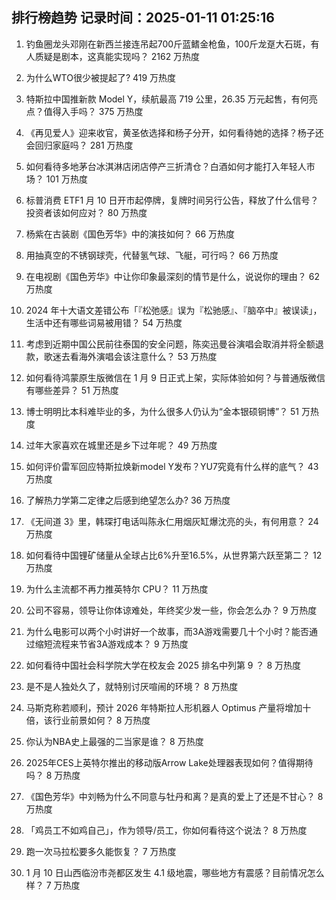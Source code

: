 
## 排行榜趋势 记录时间：2025-01-11 01:25:16
  
  1. 钓鱼圈龙头邓刚在新西兰接连吊起700斤蓝鳍金枪鱼，100斤龙趸大石斑，有人质疑是剧本，这真能实现吗？ 2162 万热度
    
  2. 为什么WTO很少被提起了? 419 万热度
    
  3. 特斯拉中国推新款 Model Y，续航最高 719 公里，26.35 万元起售，有何亮点？值得入手吗？ 375 万热度
    
  4. 《再见爱人》迎来收官，黄圣依选择和杨子分开，如何看待她的选择？杨子还会回归家庭吗？ 281 万热度
    
  5. 如何看待多地茅台冰淇淋店闭店停产三折清仓？白酒如何才能打入年轻人市场？ 101 万热度
    
  6. 标普消费 ETF1 月 10 日开市起停牌，复牌时间另行公告，释放了什么信号？投资者该如何应对？ 80 万热度
    
  7. 杨紫在古装剧《国色芳华》中的演技如何？ 66 万热度
    
  8. 用抽真空的不锈钢球壳，代替氢气球、飞艇，可行吗？ 66 万热度
    
  9. 在电视剧《国色芳华》中让你印象最深刻的情节是什么，说说你的理由？ 62 万热度
    
  10. 2024 年十大语文差错公布「『松弛感』误为『松驰感』、『脑卒中』被误读」，生活中还有哪些词易被用错？ 54 万热度
    
  11. 考虑到近期中国公民前往泰国的安全问题，陈奕迅曼谷演唱会取消并将全额退款，歌迷去看海外演唱会该注意什么？ 53 万热度
    
  12. 如何看待鸿蒙原生版微信在 1 月 9 日正式上架，实际体验如何？与普通版微信有哪些差异？ 51 万热度
    
  13. 博士明明比本科难毕业的多，为什么很多人仍认为“金本银硕铜博”？ 51 万热度
    
  14. 过年大家喜欢在城里还是乡下过年呢？ 49 万热度
    
  15. 如何评价雷军回应特斯拉焕新model Y发布？YU7究竟有什么样的底气？ 43 万热度
    
  16. 了解热力学第二定律之后感到绝望怎么办? 36 万热度
    
  17. 《无间道 3》里，韩琛打电话叫陈永仁用烟灰缸爆沈亮的头，有何用意？ 24 万热度
    
  18. 如何看待中国锂矿储量从全球占比6%升至16.5%，从世界第六跃至第二？ 12 万热度
    
  19. 为什么主流都不再力推英特尔 CPU？ 11 万热度
    
  20. 公司不容易，领导让你体谅难处，年终奖少发一些，你会怎么办？ 9 万热度
    
  21. 为什么电影可以两个小时讲好一个故事，而3A游戏需要几十个小时？能否通过缩短流程来节省3A游戏成本？ 9 万热度
    
  22. 如何看待中国社会科学院大学在校友会 2025 排名中列第 9 ？ 8 万热度
    
  23. 是不是人独处久了，就特别讨厌喧闹的环境？ 8 万热度
    
  24. 马斯克称若顺利，预计 2026 年特斯拉人形机器人 Optimus 产量将增加十倍，该行业前景如何？ 8 万热度
    
  25. 你认为NBA史上最强的二当家是谁？ 8 万热度
    
  26. 2025年CES上英特尔推出的移动版Arrow Lake处理器表现如何？值得期待吗？ 8 万热度
    
  27. 《国色芳华》中刘畅为什么不同意与牡丹和离？是真的爱上了还是不甘心？ 8 万热度
    
  28. 「鸡员工不如鸡自己」，作为领导/员工，你如何看待这个说法？ 8 万热度
    
  29. 跑一次马拉松要多久能恢复？ 7 万热度
    
  30. 1 月 10 日山西临汾市尧都区发生 4.1 级地震，哪些地方有震感？目前情况怎么样？ 7 万热度
    